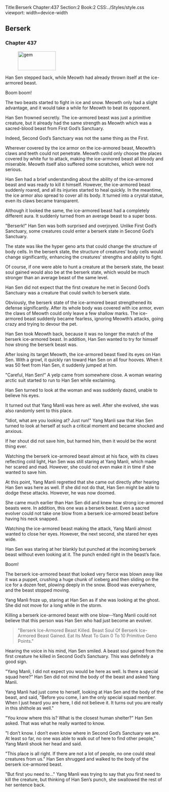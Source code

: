 Title:Berserk 
Chapter:437 
Section:2 
Book:2 
CSS:../Styles/style.css 
viewport: width=device-width
  
## Berserk
### Chapter 437 
<figure>
	<img src="../Images/gem.gif" alt="gem" id="gem" width="120" height="60" />
</figure>
  

  
  Han Sen stepped back, while Meowth had already thrown itself at the ice-armored beast.

Boom boom!

The two beasts started to fight in ice and snow. Meowth only had a slight advantage, and it would take a while for Meowth to beat its opponent.

Han Sen frowned secretly. The ice-armored beast was just a primitive creature, but it already had the same strength as Meowth which was a sacred-blood beast from First God’s Sanctuary.

Indeed, Second God’s Sanctuary was not the same thing as the First.

Wherever covered by the ice armor on the ice-armored beast, Meowth’s claws and teeth could not penetrate. Meowth could only choose the places covered by white fur to attack, making the ice-armored beast all bloody and miserable. Meowth itself also suffered some scratches, which were not serious.

Han Sen had a brief understanding about the ability of the ice-armored beast and was ready to kill it himself. However, the ice-armored beast suddenly roared, and all its injuries started to heal quickly. In the meantime, the ice armor also spread to cover all its body. It turned into a crystal statue, even its claws became transparent.

Although it looked the same, the ice-armored beast had a completely different aura. It suddenly turned from an average beast to a super boss.

"Berserk!" Han Sen was both surprised and overjoyed. Unlike First God’s Sanctuary, some creatures could enter a berserk state in Second God’s Sanctuary.

The state was like the hyper geno arts that could change the structure of body cells. In the berserk state, the structure of creatures’ body cells would change significantly, enhancing the creatures’ strengths and ability to fight.

Of course, if one were able to hunt a creature at the berserk state, the beast soul gained would also be at the berserk state, which would be much stronger than an average beast of the same level.

Han Sen did not expect that the first creature he met in Second God’s Sanctuary was a creature that could switch to berserk state.

Obviously, the berserk state of the ice-armored beast strengthened its defense significantly. After its whole body was covered with ice armor, even the claws of Meowth could only leave a few shallow marks. The ice-armored beast suddenly became fearless, ignoring Meowth’s attacks, going crazy and trying to devour the pet.

Han Sen took Meowth back, because it was no longer the match of the berserk ice-armored beast. In addition, Han Sen wanted to try for himself how strong the berserk beast was.

After losing its target Meowth, the ice-armored beast fixed its eyes on Han Sen. With a growl, it quickly ran toward Han Sen on all four hooves. When it was 50 feet from Han Sen, it suddenly jumped at him.

"Careful, Han Sen!" A yelp came from somewhere close. A woman wearing arctic suit started to run to Han Sen while exclaiming.

Han Sen turned to look at the woman and was suddenly dazed, unable to believe his eyes.

It turned out that Yang Manli was here as well. After she evolved, she was also randomly sent to this place.

"Idiot, what are you looking at? Just run!" Yang Manli saw that Han Sen turned to look at herself at such a critical moment and became shocked and anxious.

If her shout did not save him, but harmed him, then it would be the worst thing ever.

Watching the berserk ice-armored beast almost at his face, with its claws reflecting cold light, Han Sen was still staring at Yang Manli, which made her scared and mad. However, she could not even make it in time if she wanted to save him.

At this point, Yang Manli regretted that she came out directly after hearing Han Sen was here as well. If she did not do that, Han Sen might be able to dodge these attacks. However, he was now doomed.

She came much earlier than Han Sen did and knew how strong ice-armored beasts were. In addition, this one was a berserk beast. Even a sacred evolver could not take one blow from a berserk ice-armored beast before having his neck snapped.

Watching the ice-armored beast making the attack, Yang Manli almost wanted to close her eyes. However, the next second, she stared her eyes wide.

Han Sen was staring at her blankly but punched at the incoming berserk beast without even looking at it. The punch ended right in the beast’s face.

Boom!

The berserk ice-armored beast that looked very fierce was blown away like it was a puppet, crushing a huge chunk of iceberg and then sliding on the ice for a dozen feet, plowing deeply in the snow. Blood was everywhere, and the beast stopped moving.

Yang Manli froze up, staring at Han Sen as if she was looking at the ghost. She did not move for a long while in the storm.

Killing a berserk ice-armored beast with one blow--Yang Manli could not believe that this person was Han Sen who had just become an evolver.

> "Berserk Ice-Armored Beast Killed. Beast Soul Of Berserk Ice-Armored Beast Gained. Eat Its Meat To Gain 0 To 10 Primitive Geno Points."

Hearing the voice in his mind, Han Sen smiled. A beast soul gained from the first creature he killed in Second God’s Sanctuary. This was definitely a good sign.

"Yang Manli, I did not expect you would be here as well. Is there a special squad here?" Han Sen did not mind the body of the beast and asked Yang Manli.

Yang Manli had just come to herself, looking at Han Sen and the body of the beast, and said, "Before you come, I am the only special squad member. When I just heard you are here, I did not believe it. It turns out you are really in this shithole as well."

"You know where this is? What is the closest human shelter?" Han Sen asked. That was what he really wanted to know.

"I don’t know. I don’t even know where in Second God’s Sanctuary we are. At least so far, no one was able to walk out of here to find other people," Yang Manli shook her head and said.

"This place is all right. If there are not a lot of people, no one could steal creatures from us." Han Sen shrugged and walked to the body of the berserk ice-armored beast.

"But first you need to…" Yang Manli was trying to say that you first need to kill the creature, but thinking of Han Sen’s punch, she swallowed the rest of her sentence back.
